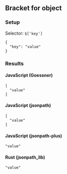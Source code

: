 ## Bracket for object

### Setup
Selector: `$['key']`

    {
      "key": "value"
    }

### Results
#### JavaScript (Goessner)

    [
      "value"
    ]

#### JavaScript (jsonpath)

    [
      "value"
    ]

#### JavaScript (jsonpath-plus)

    "value"

#### Rust (jsonpath_lib)

    "value"

